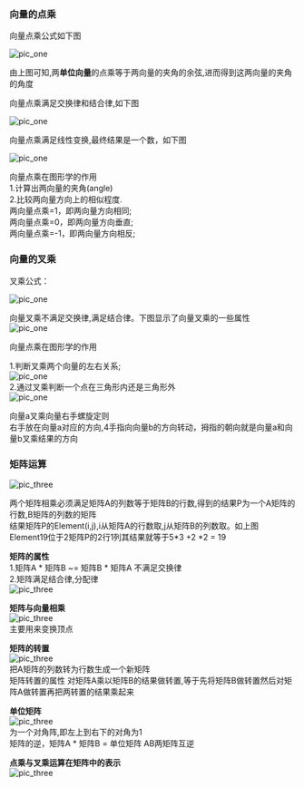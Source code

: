 ### 向量的点乘
向量点乘公式如下图 

![pic_one](/Image/vecdot.png)

由上图可知,两**单位向量**的点乘等于两向量的夹角的余弦,进而得到这两向量的夹角的角度  

向量点乘满足交换律和结合律,如下图  

![pic_one](/Image/vecdot2.png)

向量点乘满足线性变换,最终结果是一个数，如下图  

![pic_one](/Image/vecdot3.png)

向量点乘在图形学的作用  
1.计算出两向量的夹角(angle)  
2.比较两向量方向上的相似程度.  
  两向量点乘=1，即两向量方向相同;  
  两向量点乘=0，即两向量方向垂直;  
  两向量点乘=-1，即两向量方向相反;




### 向量的叉乘
叉乘公式： 

![pic_one](/Image/cross1.png)  

向量叉乘不满足交换律,满足结合律。下图显示了向量叉乘的一些属性  
![pic_one](/Image/cross2.png)  

向量点乘在图形学的作用  

1.判断叉乘两个向量的左右关系;  
![pic_one](/Image/cross3.png)  
2.通过叉乘判断一个点在三角形内还是三角形外  
![pic_one](/Image/cross4.png)  

向量a叉乘向量右手螺旋定则  
右手放在向量a对应的方向,4手指向向量b的方向转动，拇指的朝向就是向量a和向量b叉乘结果的方向


### 矩阵运算
![pic_three](/Image/matrix1.png)  

两个矩阵相乘必须满足矩阵A的列数等于矩阵B的行数,得到的结果P为一个A矩阵的行数,B矩阵的列数的矩阵  
结果矩阵P的Element(i,j),i从矩阵A的行数取,j从矩阵B的列数取。如上图Element19位于2矩阵P的2行1列其结果就等于5*3 +2 *2 = 19  

**矩阵的属性**    
1.矩阵A * 矩阵B ~= 矩阵B * 矩阵A  不满足交换律  
2.矩阵满足结合律,分配律   
![pic_three](/Image/matrix2.png)  

**矩阵与向量相乘**  
![pic_three](/Image/matrix3.png)  
主要用来变换顶点

**矩阵的转置**  
![pic_three](/Image/matrix4.png)   
把A矩阵的列数转为行数生成一个新矩阵  
矩阵转置的属性 对矩阵A乘以矩阵B的结果做转置,等于先将矩阵B做转置然后对矩阵A做转置再把两转置的结果乘起来  

**单位矩阵**  
![pic_three](/Image/matrix5.png)    
为一个对角阵,即左上到右下的对角为1  
矩阵的逆，矩阵A * 矩阵B = 单位矩阵 AB两矩阵互逆  

**点乘与叉乘运算在矩阵中的表示**  
![pic_three](/Image/matrix6.png)
